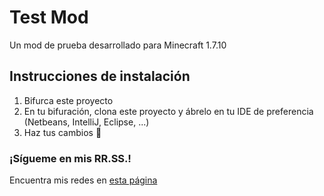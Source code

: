 # Test Mod
Un mod de prueba desarrollado para Minecraft 1.7.10

## Instrucciones de instalación
1. Bifurca este proyecto
2. En tu bifuración, clona este proyecto y ábrelo en tu IDE de preferencia (Netbeans, IntelliJ, Eclipse, ...)
3. Haz tus cambios :smiling_face_with_three_hearts:

### ¡Sígueme en mis RR.SS.!
Encuentra mis redes en [esta página](https://links.victorcm.es)

